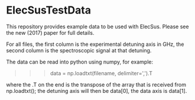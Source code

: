 # ElecSusTestData

This repository provides example data to be used with ElecSus.
Please see the new (2017) paper for full details.

For all files, the first column is the experimental detuning axis in GHz, the second column is the spectroscopic signal at that detuning.

The data can be read into python using numpy, for example:

>>> data = np.loadtxt(filename, delimiter=',').T

where the .T on the end is the transpose of the array that is received from np.loadtxt(); the detuning axis will then be data[0], the data axis is data[1].